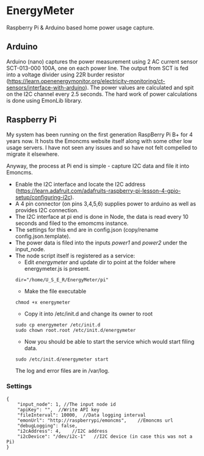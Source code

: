 # EnergyMeter
Raspberry Pi &amp; Arduino based home power usage capture.

## Arduino
Arduino (nano) captures the power measurement using 2 AC current sensor SCT-013-000 100A, one on each power line. The output from SCT is fed into a voltage divider using 22R burder resistor (https://learn.openenergymonitor.org/electricity-monitoring/ct-sensors/interface-with-arduino). The power values are calculated and spit on the I2C channel every 2.5 seconds. The hard work of power calculations is done using EmonLib library.

## Raspberry Pi
My system has been running on the first generation RaspBerry Pi B+ for 4 years now. It hosts the Emoncms website itself along with some other low usage servers. I have not seen any issues and so have not felt compelled to migrate it elsewhere.

Anyway, the process at Pi end is simple - capture I2C data and file it into Emoncms.

* Enable the I2C interface and locate the I2C address (https://learn.adafruit.com/adafruits-raspberry-pi-lesson-4-gpio-setup/configuring-i2c).
* A 4 pin connector (on pins 3,4,5,6) supplies power to arduino as well as provides I2C connection.
* The I2C interface at pi end is done in Node, the data is read every 10 seconds and filed to the emomcms instance.
* The settings for this end are in config.json (copy/rename  config.json.template).
* The power data is filed into the inputs *power1* and *power2* under the input_node.
* The node script itself is registered as a service:
    * Edit *energymeter* and update dir to point at the folder where energymeter.js is present.
    ```
    dir="/home/U_S_E_R/EnergyMeter/pi"
    ```
    * Make the file executable
    ```
    chmod +x energymeter
    ```
    * Copy it into /etc/init.d and change its owner to root
    ```
    sudo cp energymeter /etc/init.d
    sudo chown root.root /etc/init.d/energymeter
    ```
    * Now you should be able to start the service which would start filing data.
    ```
    sudo /etc/init.d/energymeter start
    ```
    The log and error files are in /var/log.

### Settings

```
{
    "input_node": 1, //The input node id
    "apiKey": "",  //Write API key
    "fileInterval": 10000,  //Data logging interval
    "emonUrl": "http://raspberrypi/emoncms",    //Emoncms url
    "debugLogging": false,
    "i2cAddress": 4,    //I2C address
    "i2cDevice": "/dev/i2c-1"   //I2C device (in case this was not a Pi)
}
```